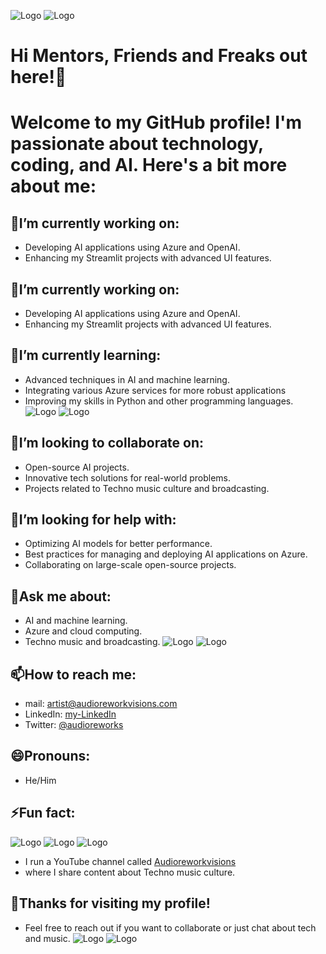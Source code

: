 ![Logo](https://stflywithai026072919948.blob.core.windows.net/datencloud/mix/4.png) ![Logo](https://stflywithai026072919948.blob.core.windows.net/datencloud/icons/Copilot-App-Icon.png)
# Hi Mentors, Friends and Freaks out here!👋
# Welcome to my GitHub profile! I'm passionate about technology, coding, and AI. Here's a bit more about me:
## 🔭I’m currently working on: 
  - Developing AI applications using Azure and OpenAI.
  - Enhancing my Streamlit projects with advanced UI features.
## 👯I’m currently working on: 
  - Developing AI applications using Azure and OpenAI.
  - Enhancing my Streamlit projects with advanced UI features.
## 🌱I’m currently learning: 
  - Advanced techniques in AI and machine learning.
  - Integrating various Azure services for more robust applications
  - Improving my skills in Python and other programming languages.
![Logo](https://stflywithai026072919948.blob.core.windows.net/datencloud/mix/4.png) ![Logo](https://stflywithai026072919948.blob.core.windows.net/datencloud/icons/Copilot-App-Icon.png)
## 👯I’m looking to collaborate on: 
  - Open-source AI projects.
  - Innovative tech solutions for real-world problems.
  - Projects related to Techno music culture and broadcasting.
## 🤔I’m looking for help with: 
  - Optimizing AI models for better performance.
  - Best practices for managing and deploying AI applications on Azure.
  - Collaborating on large-scale open-source projects.
## 💬Ask me about: 
  - AI and machine learning.
  - Azure and cloud computing.
  - Techno music and broadcasting.
![Logo](https://stflywithai026072919948.blob.core.windows.net/datencloud/mix/4.png) ![Logo](https://stflywithai026072919948.blob.core.windows.net/datencloud/icons/Copilot-App-Icon.png)
## 📫How to reach me: 
  - mail: artist@audioreworkvisions.com
  - LinkedIn: [my-LinkedIn](https://www.linkedin.com/in/audioreworkvisions)
  - Twitter: [@audioreworks](https://twitter.com/audioreworks)
## 😄Pronouns: 
  - He/Him
## ⚡Fun fact:
![Logo](https://stflywithai026072919948.blob.core.windows.net/datencloud/mix/4.png) ![Logo](https://stflywithai026072919948.blob.core.windows.net/datencloud/icons/Copilot-App-Icon.png)
![Logo](https://stflywithai026072919948.blob.core.windows.net/datencloud/logos/t.png)
  - I run a YouTube channel called [Audioreworkvisions](https://www.youtube.com/@Audioreworkvisions)
  - where I share content about Techno music culture.
## 👯Thanks for visiting my profile! 
  - Feel free to reach out if you want to collaborate or just chat about tech and music.
![Logo](https://stflywithai026072919948.blob.core.windows.net/datencloud/mix/4.png) ![Logo](https://stflywithai026072919948.blob.core.windows.net/datencloud/icons/Copilot-App-Icon.png)


